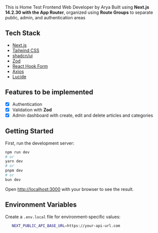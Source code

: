 This is Home Test Frontend Web Developer by Arya
Built using **Next.js 14.2.30 with the App Router**, organized using **Route Groups** to separate public, admin, and authentication areas

## Tech Stack

- [Next.js](https://nextjs.org)
- [Tailwind CSS](https://tailwindcss.com)
- [shadcn/ui](https://ui.shadcn.com)
- [Zod](https://zod.dev/)
- [React Hook Form](https://react-hook-form.com/)
- [Axios](https://axios-http.com/)
- [Lucide](https://lucide.dev/)

## Features to be implemented

- [x] Authentication
- [x] Validation with **Zod**
- [x] Admin dashboard with create, edit and delete articles and categories

## Getting Started

First, run the development server:

```bash
npm run dev
# or
yarn dev
# or
pnpm dev
# or
bun dev
```

Open [http://localhost:3000](http://localhost:3000) with your browser to see the result.

## Environment Variables

Create a `.env.local` file for environment-specific values:

```bash
   NEXT_PUBLIC_API_BASE_URL=https://your-api-url.com
```
